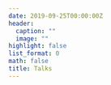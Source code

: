 ```yaml
---
date: 2019-09-25T00:00:00Z
header:
  caption: ""
  image: ""
highlight: false
list_format: 0
math: false
title: Talks
---
```

